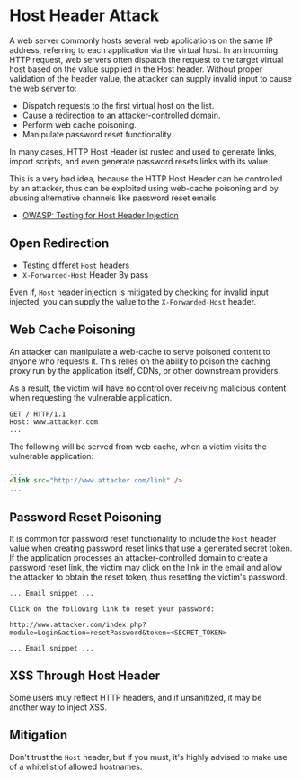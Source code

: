 # Host Header Attack

A web server commonly hosts several web applications on the same IP address, referring to each application via the virtual host. In an incoming HTTP request, web servers often dispatch the request to the target virtual host based on the value supplied in the Host header. Without proper validation of the header value, the attacker can supply invalid input to cause the web server to:

* Dispatch requests to the first virtual host on the list.
* Cause a redirection to an attacker-controlled domain.
* Perform web cache poisoning.
* Manipulate password reset functionality.


In many cases, HTTP Host Header ist rusted and used to generate links, import scripts, and even generate password resets links with its value.

This is a very bad idea, because the HTTP Host Header can be controlled by an attacker, thus can be exploited using web-cache poisoning and by abusing alternative channels like password reset emails.

* [OWASP: Testing for Host Header Injection](https://owasp.org/www-project-web-security-testing-guide/latest/4-Web_Application_Security_Testing/07-Input_Validation_Testing/17-Testing_for_Host_Header_Injection)

## Open Redirection

* Testing differet `Host` headers
* `X-Forwarded-Host` Header By pass

Even if, `Host` header injection is mitigated by checking for invalid input injected, you can supply the value to the `X-Forwarded-Host` header.

## Web Cache Poisoning

An attacker can manipulate a web-cache to serve poisoned content to anyone who requests it. This relies on the ability to poison the caching proxy run by the application itself, CDNs, or other downstream providers.

As a result, the victim will have no control over receiving malicious content when requesting the vulnerable application.

```
GET / HTTP/1.1
Host: www.attacker.com
...
```

The following will be served from web cache, when a victim visits the vulnerable application:

```html
...
<link src="http://www.attacker.com/link" />
...
```

## Password Reset Poisoning

It is common for password reset functionality to include the `Host` header value when creating password reset links that use a generated secret token. If the application processes an attacker-controlled domain to create a password reset link, the victim may click on the link in the email and allow the attacker to obtain the reset token, thus resetting the victim's password.

```
... Email snippet ...

Click on the following link to reset your password:

http://www.attacker.com/index.php?module=Login&action=resetPassword&token=<SECRET_TOKEN>

... Email snippet ...
```

## XSS Through Host Header

Some users muy reflect HTTP headers, and if unsanitized, it may be another way to inject XSS.

## Mitigation

Don't trust the `Host` header, but if you must, it's highly advised to make use of a whitelist of allowed hostnames.
